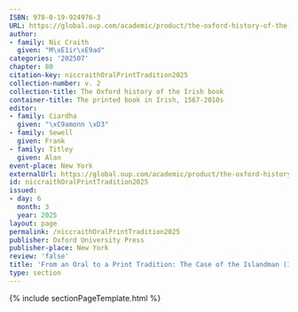 ```yaml
---
ISBN: 978-0-19-924976-3
URL: https://global.oup.com/academic/product/the-oxford-history-of-the-irish-book-volume-ii-9780199249763?cc=ge&lang=3n#
author:
- family: Nic Craith
  given: "M\xE1ir\xE9ad"
categories: '202507'
chapter: 80
citation-key: niccraithOralPrintTradition2025
collection-number: v. 2
collection-title: The Oxford history of the Irish book
container-title: The printed book in Irish, 1567-2010s
editor:
- family: Ciardha
  given: "\xC9amonn \xD3"
- family: Sewell
  given: Frank
- family: Titley
  given: Alan
event-place: New York
externalUrl: https://global.oup.com/academic/product/the-oxford-history-of-the-irish-book-volume-ii-9780199249763?cc=ge&lang=3n#
id: niccraithOralPrintTradition2025
issued:
- day: 6
  month: 3
  year: 2025
layout: page
permalink: /niccraithOralPrintTradition2025
publisher: Oxford University Press
publisher-place: New York
review: 'false'
title: 'From an Oral to a Print Tradition: The Case of the Islandman (1854-1937)'
type: section
---
```

{% include sectionPageTemplate.html %}
